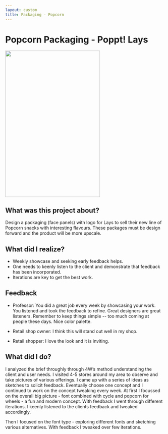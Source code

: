 ```yaml
---
layout: custom
title: Packaging - Popcorn
---
```


# Popcorn Packaging - Poppt! Lays

<div markdown="0" class="grid-container">
	<div class="grid-child">
    	<img src="artifacts/SKU-1.png" width="300" height="464"/>
	</div>
	<div class="grid-child">
		<h2>What was this project about?</h2>
		<p>Design a packaging (face panels) with logo for Lays to sell their new line of Popcorn snacks with interesting flavours. These packages must be design forward and the product will be more upscale. </p>
		<h2>What did I realize?</h2>
		<ul>
			<li>Weekly showcase and seeking early feedback helps.</li>
			<li>One needs to keenly listen to the client and demonstrate that feedback has been incorporated.</li>
			<li>Iterations are key to get the best work.</li>
		</ul>
	</div>
</div>

## Feedback

* Professor: You did a great job every week by showcasing your work. You listened and took the feedback to refine. Great designers are great listeners. Remember to keep things simple -- too much coming at people these days. Nice color palette.

* Retail shop owner: I think this will stand out well in my shop.

* Retail shopper: I love the look and it is inviting.


## What did I do?

I analyzed the brief throughly through 4W’s method understanding the client and user needs. I visited 4-5 stores around my area to observe and take pictures of various offerings. I came up with a series of ideas as sketches to solicit feedback. Eventually choose one concept and I continued to work on the concept tweaking every week. At first I focussed on the overall big picture - font combined with cycle and popcorn for wheels - a fun and modern concept. With feedback I went through different iterations. I keenly listened to the clients feedback and tweaked accordingly. 

Then I focused on the font type - exploring different fonts and sketching various alternatives. With feedback I tweaked over few iterations.

